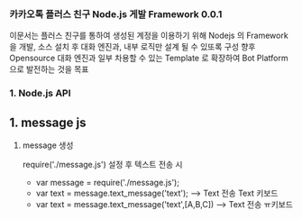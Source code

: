 ### 카카오톡 플러스 친구 Node.js 게발 Framework 0.0.1
이문서는 플러스 친구를 통하여 생성된 계정을 이용하기 위해 Nodejs 의 Framework 을 개발, 소스 설치 후 대화 엔진과, 내부 로직만 설계 될 수 있또록 구성
향후 Opensource 대화 엔진과 일부 차용할 수 있는 Template 로 확장하여 Bot Platform 으로 발전하는 것을 목표

### 1. Node.js API

## 1. message js
 1. message 생성
 
 	require('./message.js') 설정 후  텍스트 전송 시
 	- var message = require('./message.js');
 	- var text = message.text_message('text'); --> Text 전송 Text 키보드
 	- var text = message.text_message('text',[A,B,C]) --> Text 전송  ㅠ키보드
			
